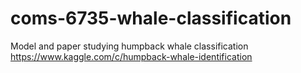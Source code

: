 coms-6735-whale-classification
==============================

Model and paper studying humpback whale classification https://www.kaggle.com/c/humpback-whale-identification

